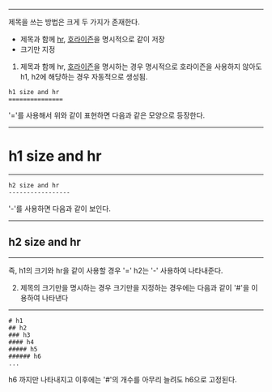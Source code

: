 ***
제목을 쓰는 방법은 크게 두 가지가 존재한다.
+ 제목과 함께 [hr](/contents/hr.md), [호라이즌](/contents/explains/horizon.md)을 명시적으로 같이 저장
+ 크기만 지정

1. 제목과 함께 hr, [호라이즌](/contents/explains/horizon.md)을 명시하는 경우
	명시적으로 호라이즌을 사용하지 않아도 h1, h2에 해당하는 경우 자동적으로 생성됨.

```
h1 size and hr
===============
```

'='를 사용해서 위와 같이 표현하면 다음과 같은 모양으로 등장한다.
***
h1 size and hr
============

***
```
h2 size and hr
-----------------
```
'-'를 사용하면 다음과 같이 보인다.
***
h2 size and hr
-----------------
***

즉, h1의 크기와 hr을 같이 사용할 경우 '=' h2는 '-' 사용하여 나타내준다.

2. 제목의 크기만을 명시하는 경우
	크기만을 지정하는 경우에는 다음과 같이 '#'을 이용하여 나타낸다
***
```
# h1
## h2
### h3
#### h4
##### h5
###### h6
...
```
h6 까지만 나타내지고 이후에는 '#'의 개수를 아무리 늘려도 h6으로 고정된다.